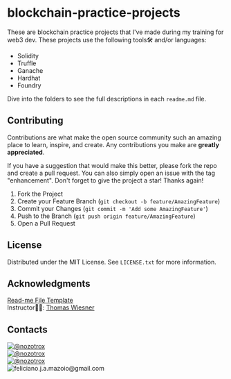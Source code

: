 # blockchain-practice-projects
These are blockchain practice projects that I've made during my training for web3 dev. These projects use the following tools🛠️ and/or languages:   
* Solidity
* Truffle
* Ganache
* Hardhat
* Foundry

Dive into the folders to see the full descriptions in each `readme.md` file.

<!-- CONTACT -->
## Contributing

Contributions are what make the open source community such an amazing place to learn, inspire, and create. Any contributions you make are **greatly appreciated**.

If you have a suggestion that would make this better, please fork the repo and create a pull request. You can also simply open an issue with the tag "enhancement".
Don't forget to give the project a star! Thanks again!

1. Fork the Project
2. Create your Feature Branch (`git checkout -b feature/AmazingFeature`)
3. Commit your Changes (`git commit -m 'Add some AmazingFeature'`)
4. Push to the Branch (`git push origin feature/AmazingFeature`)
5. Open a Pull Request


<!-- License -->
## License
Distributed under the MIT License. See `LICENSE.txt` for more information.

## Acknowledgments
[Read-me File Template](https://github.com/othneildrew/Best-README-Template/blob/master/README.md?plain=1)   
Instructor👨‍🏫: [Thomas Wiesner](https://ethereum-blockchain-developer.com/000-introduction/01-your-instructor/)


## Contacts
[![@nozotrox][Twitter-badge]](https://twitter.com/nozotrox)   
[![@nozotrox][Github-badge]](https://github.com/nozotrox)  
[![@nozotrox][LinkedIn-badge]](http://www.linkedin.com/in/feliciano-jr-mazoio)   
![feliciano.j.a.mazoio@gmail.com][Gmail-badge]

[Twitter-badge]:https://img.shields.io/badge/Twitter-1DA1F2?style=social&logo=twitter&logoColor=blue&label=@nozotrox
[Github-badge]:https://img.shields.io/badge/GitHub-100000?style=social&logo=github&label=nozotrox&logoColor=#242424
[LinkedIn-badge]:https://img.shields.io/badge/LinkedIn-0077B5?style=social&logo=linkedin&label=Feliciano_Mazoio&logoColor=blue
[Gmail-badge]:https://img.shields.io/badge/Gmail-D14836?style=social&logo=gmail&label=feliciano.j.a.mazoio@gmail.com&logoColor=red